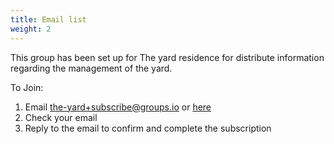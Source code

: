 ```yaml
---
title: Email list
weight: 2
---
```


This group has been set up for The yard residence for distribute information regarding the management of the yard.

To Join:  
1. Email [the-yard+subscribe@groups.io](mailto:the-yard+subscribe@groups.io)  or [here](https://groups.io/g/the-yard)
2. Check your email
3. Reply to the email to confirm and complete the subscription